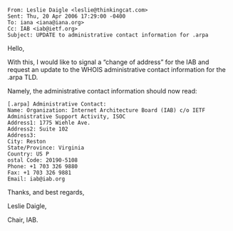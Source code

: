 

```

From: Leslie Daigle <leslie@thinkingcat.com> 
Sent: Thu, 20 Apr 2006 17:29:00 -0400 
To: iana <iana@iana.org> 
Cc: IAB <iab@ietf.org> 
Subject: UPDATE to administrative contact information for .arpa

```

Hello,


With this, I would like to signal a “change of address” for the IAB and request an update to the WHOIS administrative contact information for the .arpa TLD.


Namely, the administrative contact information should now read:



```
[.arpa] Administrative Contact: 
Name: Organization: Internet Architecture Board (IAB) c/o IETF 
Administrative Support Activity, ISOC 
Address1: 1775 Wiehle Ave. 
Address2: Suite 102 
Address3: 
City: Reston 
State/Province: Virginia 
Country: US P
ostal Code: 20190-5108 
Phone: +1 703 326 9880 
Fax: +1 703 326 9881 
Email: iab@iab.org

```

Thanks, and best regards,


Leslie Daigle,  

Chair, IAB.


